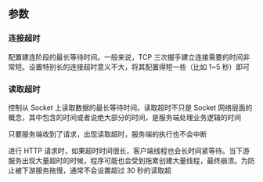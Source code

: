 ## 参数

### 连接超时

配置建连阶段的最长等待时间。一般来说，TCP 三次握手建立连接需要的时间非常短。设置特别长的连接超时意义不大，将其配置得短一些（比如 1~5 秒）即可

### 读取超时

控制从 Socket 上读取数据的最长等待时间。读取超时不只是 Socket 网络层面的概念，其中包含的时间或者说绝大部分的时间，是服务端处理业务逻辑的时间

只要服务端收到了请求，出现读取超时，服务端的执行也不会中断

进行 HTTP 请求时，如果超时时间很长，客户端线程也会长时间紧等待。当下游服务出现大量超时的时候，程序可能也会受到拖累创建大量线程，最终崩溃。为防止被下游服务拖慢，通常不会设置超过 30 秒的读取超
